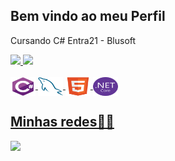 
## Bem vindo ao meu Perfil ##
  
Cursando C# Entra21 - Blusoft
 
  <div>
  <a href="https://github.com/gabrielhcmarchi">
  <img height="150em" src="https://github-readme-stats.vercel.app/api?username=gabrielhcmarchi&show_icons=true&theme=dracula&include_all_commits=true&count_private=true"/>
  <img height="150em" src="https://github-readme-stats.vercel.app/api/top-langs/?username=gabrielhcmarchi&layout=compact&langs_count=7&theme=dracula"/>
</div>
 
<div style="display: inline_block"><br>
  <img align="center" alt="Gabriel-Csharp" height="30" width="40" src="https://raw.githubusercontent.com/devicons/devicon/master/icons/csharp/csharp-original.svg">
    <img align="center" alt="Gabriel-Csharp" height="30" width="40" src="https://raw.githubusercontent.com/devicons/devicon/master/icons/mysql/mysql-original.svg">
    <img align="center" alt="Gabriel-Csharp" height="30" width="40" src="https://raw.githubusercontent.com/devicons/devicon/master/icons/html5/html5-original.svg">
      <img align="center" alt="Gabriel-Csharp" height="30" width="40" src="https://raw.githubusercontent.com/devicons/devicon/master/icons/dotnetcore/dotnetcore-original.svg">
  
  </div>
  
  ##

   ## Minhas redes👨‍💻 ##
  <div>   
  <a href="https://www.linkedin.com/in/gabriel-marchi-8a3437206" target="_blank"><img src="https://img.shields.io/badge/-LinkedIn-%230077B5?style=for-the-badge&logo=linkedin&logoColor=white" target="_blank"></a>
 
  </div>
 

